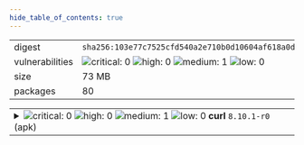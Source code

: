 ```yaml
---
hide_table_of_contents: true
---
```


<table>
<tr><td>digest</td><td><code>sha256:103e77c7525cfd540a2e710b0d10604af618a0d16cb7b96f6c2ccc8b86be1936</code></td><tr><tr><td>vulnerabilities</td><td><img alt="critical: 0" src="https://img.shields.io/badge/critical-0-lightgrey"/> <img alt="high: 0" src="https://img.shields.io/badge/high-0-lightgrey"/> <img alt="medium: 1" src="https://img.shields.io/badge/medium-1-fbb552"/> <img alt="low: 0" src="https://img.shields.io/badge/low-0-lightgrey"/> <!-- unspecified: 0 --></td></tr>
<tr><td>size</td><td>73 MB</td></tr>
<tr><td>packages</td><td>80</td></tr>
</table>
</details></table>
</details>

<table>
<tr><td valign="top">
<details><summary><img alt="critical: 0" src="https://img.shields.io/badge/C-0-lightgrey"/> <img alt="high: 0" src="https://img.shields.io/badge/H-0-lightgrey"/> <img alt="medium: 1" src="https://img.shields.io/badge/M-1-fbb552"/> <img alt="low: 0" src="https://img.shields.io/badge/L-0-lightgrey"/> <!-- unspecified: 0 --><strong>curl</strong> <code>8.10.1-r0</code> (apk)</summary>

<small><code>pkg:apk/alpine/curl@8.10.1-r0?os_name=alpine&os_version=3.20</code></small><br/>
<a href="https://scout.docker.com/v/CVE-2024-9681?s=alpine&n=curl&ns=alpine&t=apk&osn=alpine&osv=3.20&vr=%3C8.11.0-r0"><img alt="medium : CVE--2024--9681" src="https://img.shields.io/badge/CVE--2024--9681-lightgrey?label=medium%20&labelColor=fbb552"/></a> 

<table>
<tr><td>Affected range</td><td><code>&lt;8.11.0-r0</code></td></tr>
<tr><td>Fixed version</td><td><code>8.11.0-r0</code></td></tr>
</table>

<details><summary>Description</summary>
<blockquote>



</blockquote>
</details>
</details></td></tr>
</table>

